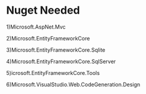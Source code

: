 # Nuget Needed

1)Microsoft.AspNet.Mvc

2)Microsoft.EntityFrameworkCore

3)Microsoft.EntityFrameworkCore.Sqlite

4)Microsoft.EntityFrameworkCore.SqlServer

5)icrosoft.EntityFrameworkCore.Tools

6)Microsoft.VisualStudio.Web.CodeGeneration.Design


